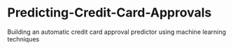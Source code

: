 # Predicting-Credit-Card-Approvals
 Building an automatic credit card approval predictor using machine learning techniques
